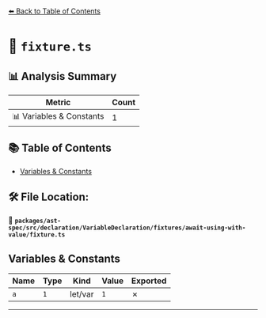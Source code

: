 [⬅️ Back to Table of Contents](../../../../../../../index.md)

# 📄 `fixture.ts`

## 📊 Analysis Summary

| Metric | Count |
|--------|-------|
| 📊 Variables & Constants | 1 |

## 📚 Table of Contents

- [Variables & Constants](#variables-constants)

## 🛠️ File Location:
📂 **`packages/ast-spec/src/declaration/VariableDeclaration/fixtures/await-using-with-value/fixture.ts`**

## Variables & Constants

| Name | Type | Kind | Value | Exported |
|------|------|------|-------|----------|
| `a` | `1` | let/var | `1` | ✗ |


---